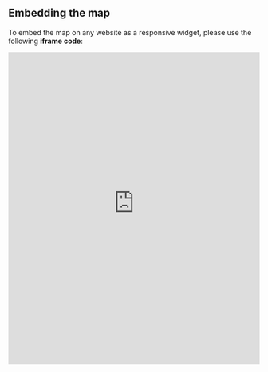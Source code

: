 ## Embedding the map

To embed the map on any website as a responsive widget, please use the following **iframe code**:

<iframe title="Euranet Map" aria-label="Map" id="euranet-map-tourism-gdp" src="https://map-tourism-gdp.vercel.app" scrolling="no" frameborder="0"style="width: 0; min-width: 100% !important; border: none;" height="624"></iframe><script type="text/javascript">window.addEventListener("message",e=>{if("https://map-tourism-gdp.vercel.app"!==e.origin)return;let t=e.data;if(t.height){document.getElementById("euranet-map-tourism-gdp").height=t.height+"px"}},!1)</script>